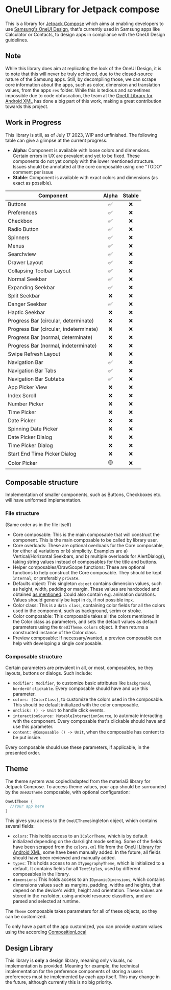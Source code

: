 # OneUI Library for Jetpack compose 
This is a library for [Jetpack Compose](https://developer.android.com/jetpack/compose) which aims at enabling developers to use [Samsung's OneUI Design](https://developer.android.com/jetpack/compose), that's currently used in Samsung apps like Calculator or Contacts, to design apps in compliance with the OneUI Design guidelines.

## Note
While this library does aim at replicating the look of the OneUI Design, it is to note that this will never be truly achieved, due to the closed-source nature 
of the Samsung apps. Still, by decompiling those, we can scrape core information about the apps, such as color, dimension and translation values, from the apps
`res` folder. While this is tedious and sometimes impossible due to code obfuscation, the team at the [OneUI Library for Android XML](https://github.com/OneUIProject)
has done a big part of this work, making a great contribution towards this project.

## Work in Progress
This library is still, as of July 17 2023, WIP and unfinished. The following table can give a glimpse at the current progress.

- **Alpha**: Component is available with loose colors and dimensions. Certain errors in UX are prevalent and yet to be fixed. These components do not yet comply with the lower mentioned structure. Issues should be annotated at the core composable using one "TODO" comment per issue 
- **Stable**: Component is available with exact colors and dimensions (as exact as possible). 

| Component                              | Alpha | Stable |
|----------------------------------------|:-----:|:------:|
| Buttons                                |   ✅   |   ❌    |
| Preferences                            |   ✅   |   ❌    |
| Checkbox                               |   ✅   |   ❌    |
| Radio Button                           |   ✅   |   ❌    |
| Spinners                               |   ✅   |   ❌    |
| Menus                                  |   ✅   |   ❌    |
| Searchview                             |   ✅   |   ❌    |
| Drawer Layout                          |   ✅   |   ❌    |
| Collapsing Toolbar Layout              |   ✅   |   ❌    |
| Normal Seekbar                         |   ✅   |   ❌    |
| Expanding Seekbar                      |   ✅   |   ❌    |
| Split Seekbar                          |   ❌   |   ❌    |
| Danger Seekbar                         |   ✅   |   ❌    |
| Haptic Seekbar                         |   ❌   |   ❌    |
| Progress Bar (circular, determinate)   |   ❌   |   ❌    |
| Progress Bar (circular, indeterminate) |   ❌   |   ❌    |
| Progress Bar (normal, determinate)     |   ❌   |   ❌    |
| Progress Bar (normal, indeterminate)   |   ❌   |   ❌    |
| Swipe Refresh Layout                   |   ❌   |   ❌    |
| Navigation Bar                         |   ✅   |   ❌    |
| Navigation Bar Tabs                    |   ✅   |   ❌    |
| Navigation Bar Subtabs                 |   ✅   |   ❌    |
| App Picker View                        |   ❌   |   ❌    |
| Index Scroll                           |   ❌   |   ❌    |
| Number Picker                          |   ❌   |   ❌    |
| Time Picker                            |   ❌   |   ❌    |
| Date Picker                            |   ❌   |   ❌    |
| Spinning Date Picker                   |   ❌   |   ❌    |
| Date Picker Dialog                     |   ❌   |   ❌    |
| Time Picker Dialog                     |   ❌   |   ❌    |
| Start End Time Picker Dialog           |   ❌   |   ❌    |
| Color Picker                           |   🟡   |   ❌    |

## Composable structure
Implementation of smaller components, such as Buttons, Checkboxes etc. will have uniformed implementation.

### File structure
(Same order as in the file itself)
- Core composable: This is the main composable that will construct the component. This is the main composable to be called by library user.
- Core overloads: These are optional overloads for the Core composable, for either a) variations or b) simplicity. Examples are a) Vertical/Horizontal Seekbars, and b)
  multiple overloads for AlertDialog(), taking string values instead of composables for the title and buttons.
- Helper composables/DrawScope functions: These are optional functions to help construct the Core composable. They should be kept `ìnternal`, or preferably `private`.  
- Defaults object: This singleton `object` contains dimension values, such as height, width, padding or margin. These values are hardcoded and obtained
  [as mentioned](#note). Could also contain e.g. animation durations. Values should generally be kept in `dp`, if not possible in`px`.
- Color class: This is a `data class`, containing color fields for all the colors used in the component, such as background, scrim or stroke.
- Color composable: This composable takes all the colors mentioned in the Color class as parameters, and sets the default values as default parameters using the
  `OneUITheme.colors` object. It then returns a constructed instance of the Color class.
- Preview composable: If necessary/wanted, a preview composable can help with developing a single composable.

### Composable structure
Certain parameters are prevalent in all, or most, composables, be they layouts, buttons or dialogs. Such include:

- `modifier: Modifier`, to customize basic attributes like `background`, `border`or `clickable`. Every composable should have and use this parameter.
- `colors: [ColorClass]`, to customize the colors used in the composable. This should be default initialized with the color composable.
- `onClick: () -> Unit` to handle click events.
- `interactionSource: MutableInteractionSource`, to automate interacting with the component. Every composable that's clickable should have and use this parameter.
- `content: @Composable () -> Unit`, when the composable has content to be put inside.

Every composable should use these parameters, if applicable, in the presented order.

## Theme

The theme system was copied/adapted from the material3 library for Jetpack Compose.
To access theme values, your app should be surrounded by the `OneUITheme` composable, with optional configuration:
```kotlin
OneUITheme {
  //Your app here
}
```

This gives you access to the `OneUITheme`singleton object, which contains several fields:

- `colors`: This holds access to an `IColorTheme`, which is by default initialized depending on the dark/light mode setting.
  Some of the fields have been scraped from the `colors.xml` file from the [OneUI Library for Android XML](https://github.com/OneUIProject), some have been manually added.
  In the future, all fields should have been reviewed and manually added.
- `types`: This holds access to an `ITypographyTheme`, which is initialized to a default. It contains fields for all `TextStyle`s, used by different
  composables in the library.
- `dimensions`: This holds access to an `IDynamicDimensions`, which contains dimensions values such as margins, padding, widths and heights, that depend on
  the device's width, height and orientation. These values are stored in the `res`folder, using android resource classifiers, and are parsed and selected at runtime.

The `Theme` composable takes parameters for all of these objects, so they can be customized.

To only have a part of the app customized, you can provide custom values using the according [CompositionLocal](https://developer.android.com/jetpack/compose/compositionlocal)

## Design Library

This library is **only** a design library, meaning only visuals, no implementation is provided. Meaning for example, the technical implementation for the preference 
components of storing a users preferences must be implemented by each app itself. This may change in the future, although currently this is no big priority.























